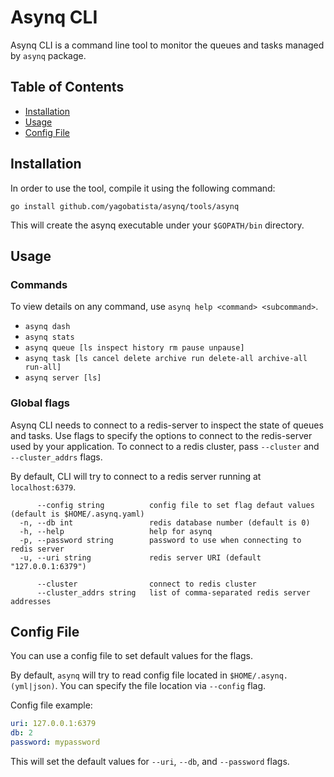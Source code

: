 # Asynq CLI

Asynq CLI is a command line tool to monitor the queues and tasks managed by `asynq` package.

## Table of Contents

- [Installation](#installation)
- [Usage](#usage)
- [Config File](#config-file)

## Installation

In order to use the tool, compile it using the following command:

    go install github.com/yagobatista/asynq/tools/asynq

This will create the asynq executable under your `$GOPATH/bin` directory.

## Usage

### Commands

To view details on any command, use `asynq help <command> <subcommand>`.

- `asynq dash`
- `asynq stats`
- `asynq queue [ls inspect history rm pause unpause]`
- `asynq task [ls cancel delete archive run delete-all archive-all run-all]`
- `asynq server [ls]`

### Global flags

Asynq CLI needs to connect to a redis-server to inspect the state of queues and tasks. Use flags to specify the options to connect to the redis-server used by your application.
To connect to a redis cluster, pass `--cluster` and `--cluster_addrs` flags.

By default, CLI will try to connect to a redis server running at `localhost:6379`.

```
      --config string          config file to set flag defaut values (default is $HOME/.asynq.yaml)
  -n, --db int                 redis database number (default is 0)
  -h, --help                   help for asynq
  -p, --password string        password to use when connecting to redis server
  -u, --uri string             redis server URI (default "127.0.0.1:6379")

      --cluster                connect to redis cluster
      --cluster_addrs string   list of comma-separated redis server addresses
```

## Config File

You can use a config file to set default values for the flags.

By default, `asynq` will try to read config file located in
`$HOME/.asynq.(yml|json)`. You can specify the file location via `--config` flag.

Config file example:

```yaml
uri: 127.0.0.1:6379
db: 2
password: mypassword
```

This will set the default values for `--uri`, `--db`, and `--password` flags.
